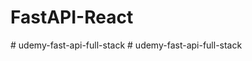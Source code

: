 # FastAPI-React
#   u d e m y - f a s t - a p i - f u l l - s t a c k  
 # udemy-fast-api-full-stack
